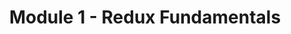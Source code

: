 <!-- PROJECT LOGO -->
 <p align="center">
    <h1 align="center">Module 1 - Redux Fundamentals</h1>
</p>
